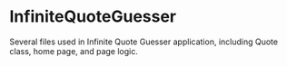 # InfiniteQuoteGuesser
Several files used in Infinite Quote Guesser application, including Quote class, home page, and page logic.
